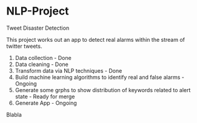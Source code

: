# NLP-Project
Tweet Disaster Detection 

This project works out an app to detect real alarms within the stream of twitter tweets.
1) Data collection - Done
2) Data cleaning - Done
3) Transform data via NLP techniques - Done
4) Build machine learning algorithms to identify real and false alarms - Ongoing
5) Generate some grphs to show distribution of keywords related to alert state - Ready for merge
6) Generate App - Ongoing

Blabla


